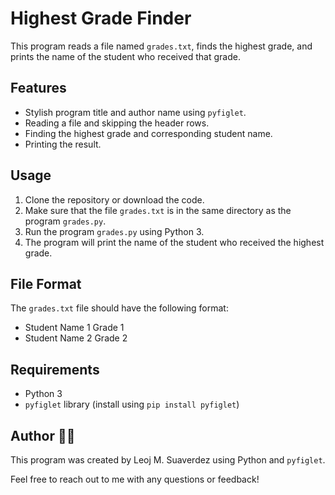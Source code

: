 # Highest Grade Finder

This program reads a file named `grades.txt`, finds the highest grade, and prints the name of the student who received that grade.

## Features

* Stylish program title and author name using `pyfiglet`.
* Reading a file and skipping the header rows.
* Finding the highest grade and corresponding student name.
* Printing the result.

## Usage

1. Clone the repository or download the code.
2. Make sure that the file `grades.txt` is in the same directory as the program `grades.py`.
3. Run the program `grades.py` using Python 3.
4. The program will print the name of the student who received the highest grade.

## File Format

The `grades.txt` file should have the following format:

* Student Name 1 Grade 1
* Student Name 2 Grade 2


## Requirements

* Python 3
* `pyfiglet` library (install using `pip install pyfiglet`)

## Author 👩‍💻

This program was created by Leoj M. Suaverdez using Python and `pyfiglet`.

Feel free to reach out to me with any questions or feedback!
